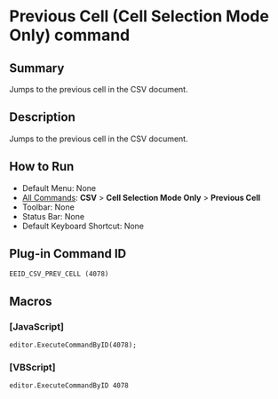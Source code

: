 # Previous Cell (Cell Selection Mode Only) command

## Summary

Jumps to the previous cell in the CSV document.

## Description

Jumps to the previous cell in the CSV document.

## How to Run

- Default Menu: None
- [All Commands](../tools/all_commands): **CSV** \> **Cell Selection Mode Only** \> **Previous Cell**
- Toolbar: None
- Status Bar: None
- Default Keyboard Shortcut: None

## Plug-in Command ID

```
EEID_CSV_PREV_CELL (4078)```

## Macros

### \[JavaScript\]

```
editor.ExecuteCommandByID(4078);
```

### \[VBScript\]

```
editor.ExecuteCommandByID 4078
```
